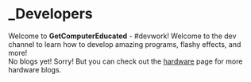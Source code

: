 # _Developers
  Welcome to **GetComputerEducated** - #devwork! Welcome to the dev channel to learn how to develop amazing programs, flashy effects, and more! 
    <br>
    No blogs yet! Sorry! But you can check out the <a href="hardware.html">hardware</a> page for more hardware blogs.
  <br>